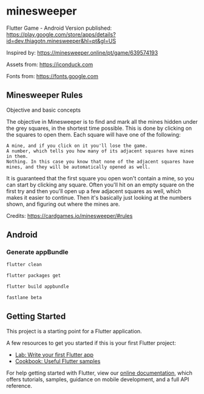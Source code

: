 # minesweeper

Flutter Game - Android Version published: https://play.google.com/store/apps/details?id=dev.thiagotn.minesweeper&hl=pt&gl=US

Inspired by: https://minesweeper.online/pt/game/639574193

Assets from: https://iconduck.com

Fonts from: https://fonts.google.com

## Minesweeper Rules

Objective and basic concepts

The objective in Minesweeper is to find and mark all the mines hidden under the grey squares, in the shortest time possible. This is done by clicking on the squares to open them. Each square will have one of the following:

    A mine, and if you click on it you'll lose the game.
    A number, which tells you how many of its adjacent squares have mines in them.
    Nothing. In this case you know that none of the adjacent squares have mines, and they will be automatically opened as well.

It is guaranteed that the first square you open won't contain a mine, so you can start by clicking any square. Often you'll hit on an empty square on the first try and then you'll open up a few adjacent squares as well, which makes it easier to continue. Then it's basically just looking at the numbers shown, and figuring out where the mines are. 

Credits: https://cardgames.io/minesweeper/#rules

## Android

### Generate appBundle

``` bash
flutter clean

flutter packages get

flutter build appbundle

fastlane beta
```

## Getting Started

This project is a starting point for a Flutter application.

A few resources to get you started if this is your first Flutter project:

- [Lab: Write your first Flutter app](https://flutter.dev/docs/get-started/codelab)
- [Cookbook: Useful Flutter samples](https://flutter.dev/docs/cookbook)

For help getting started with Flutter, view our
[online documentation](https://flutter.dev/docs), which offers tutorials,
samples, guidance on mobile development, and a full API reference.
